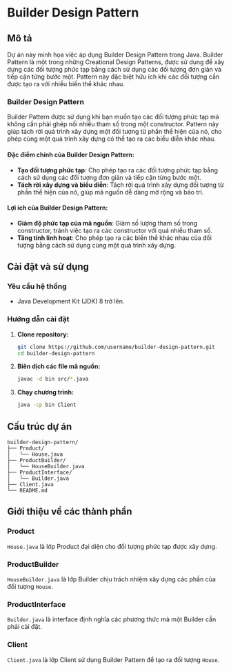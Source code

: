 # Builder Design Pattern

## Mô tả

Dự án này minh họa việc áp dụng Builder Design Pattern trong Java. Builder Pattern là một trong những Creational Design Patterns, được sử dụng để xây dựng các đối tượng phức tạp bằng cách sử dụng các đối tượng đơn giản và tiếp cận từng bước một. Pattern này đặc biệt hữu ích khi các đối tượng cần được tạo ra với nhiều biến thể khác nhau.

### Builder Design Pattern

Builder Pattern được sử dụng khi bạn muốn tạo các đối tượng phức tạp mà không cần phải ghép nối nhiều tham số trong một constructor. Pattern này giúp tách rời quá trình xây dựng một đối tượng từ phần thể hiện của nó, cho phép cùng một quá trình xây dựng có thể tạo ra các biểu diễn khác nhau.

#### Đặc điểm chính của Builder Design Pattern:
- **Tạo đối tượng phức tạp**: Cho phép tạo ra các đối tượng phức tạp bằng cách sử dụng các đối tượng đơn giản và tiếp cận từng bước một.
- **Tách rời xây dựng và biểu diễn**: Tách rời quá trình xây dựng đối tượng từ phần thể hiện của nó, giúp mã nguồn dễ dàng mở rộng và bảo trì.

#### Lợi ích của Builder Design Pattern:
- **Giảm độ phức tạp của mã nguồn**: Giảm số lượng tham số trong constructor, tránh việc tạo ra các constructor với quá nhiều tham số.
- **Tăng tính linh hoạt**: Cho phép tạo ra các biến thể khác nhau của đối tượng bằng cách sử dụng cùng một quá trình xây dựng.

## Cài đặt và sử dụng

### Yêu cầu hệ thống

- Java Development Kit (JDK) 8 trở lên.

### Hướng dẫn cài đặt

1. **Clone repository:**
   ```bash
   git clone https://github.com/username/builder-design-pattern.git
   cd builder-design-pattern
   ```

2. **Biên dịch các file mã nguồn:**
   ```bash
   javac -d bin src/*.java
   ```

3. **Chạy chương trình:**
   ```bash
   java -cp bin Client
   ```

## Cấu trúc dự án

```plaintext
builder-design-pattern/
├── Product/
│   └── House.java
├── ProductBuilder/
│   └── HouseBuilder.java
├── ProductInterface/
│   └── Builder.java
├── Client.java
└── README.md
```

## Giới thiệu về các thành phần

### Product
`House.java` là lớp Product đại diện cho đối tượng phức tạp được xây dựng.

### ProductBuilder
`HouseBuilder.java` là lớp Builder chịu trách nhiệm xây dựng các phần của đối tượng `House`.

### ProductInterface
`Builder.java` là interface định nghĩa các phương thức mà một Builder cần phải cài đặt.

### Client
`Client.java` là lớp Client sử dụng Builder Pattern để tạo ra đối tượng `House`.
